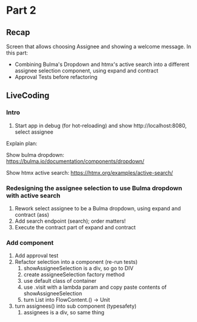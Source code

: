 # Part 2

## Recap
Screen that allows choosing Assignee and showing a welcome message.
In this part: 
* Combining Bulma's Dropdown and htmx's active search into a different assignee selection component, using expand and contract
* Approval Tests before refactoring

## LiveCoding
### Intro
1. Start app in debug (for hot-reloading) and show http://localhost:8080, select assignee

Explain plan:

Show bulma dropdown: https://bulma.io/documentation/components/dropdown/

Show htmx active search: https://htmx.org/examples/active-search/


### Redesigning the assignee selection to use Bulma dropdown with active search
1. Rework select assignee to be a Bulma dropdown, using expand and contract (ass)
2. Add search endpoint (search); order matters!
3. Execute the contract part of expand and contract

### Add component
1. Add approval test
2. Refactor selection into a component (re-run tests)
   1. showAssigneeSelection is a div, so go to DIV
   2. create assigneeSelection factory method
   3. use default class of container
   4. use .visit with a lambda param and copy paste contents of showAssigneeSelection
   5. turn List<Assignee> into FlowContent.() -> Unit
3. turn assignees() into sub component (typesafety)
   1. assignees is a div, so same thing
